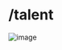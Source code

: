 # /talent

![image](https://user-images.githubusercontent.com/64161383/133985571-932eff69-4ea2-4fd7-a816-601e2b508f35.png)
